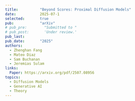 ```yaml
---
title:          "Beyond Scores: Proximal Diffusion Models"
date:           2025-07-1
selected:       true
pub:            "arXiv"
# pub_pre:        "Submitted to "
# pub_post:       'Under review.'
pub_last:       
pub_date:       "2025"
authors:
  - Zhenghan Fang
  - Mateo Diaz
  - Sam Buchanan
  - Jeremias Sulam
links:
  Paper: https://arxiv.org/pdf/2507.08956
topics:
  - Diffusion Models
  - Generative AI
  - Theory
---
```

